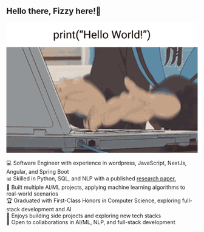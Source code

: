 ## Hello there, Fizzy here!👋

<img src="https://github.com/Fmfizzy/Fmfizzy/blob/main/coding-anime.gif">

💻 Software Engineer with experience in wordpress, JavaScript, NextJs, Angular, and Spring Boot </br>
📊 Skilled in Python, SQL, and NLP with a published <a href="https://ieeexplore.ieee.org/document/10499770"> research paper.</a></br>
🤖 Built multiple AI/ML projects, applying machine learning algorithms to real-world scenarios</br>
🏆 Graduated with First-Class Honors in Computer Science, exploring full-stack development and AI</br>
📝 Enjoys building side projects and exploring new tech stacks</br>
🎯 Open to collaborations in AI/ML, NLP, and full-stack development</br>


<!--
**Fmfizzy/Fmfizzy** is a ✨ _special_ ✨ repository because its `README.md` (this file) appears on your GitHub profile.

Here are some ideas to get you started:

- 🔭 I’m currently working on ...
- 🌱 I’m currently learning ...
- 👯 I’m looking to collaborate on ...
- 🤔 I’m looking for help with ...
- 💬 Ask me about ...
- 📫 How to reach me: ...
- 😄 Pronouns: ...
- ⚡ Fun fact: ...
-->
